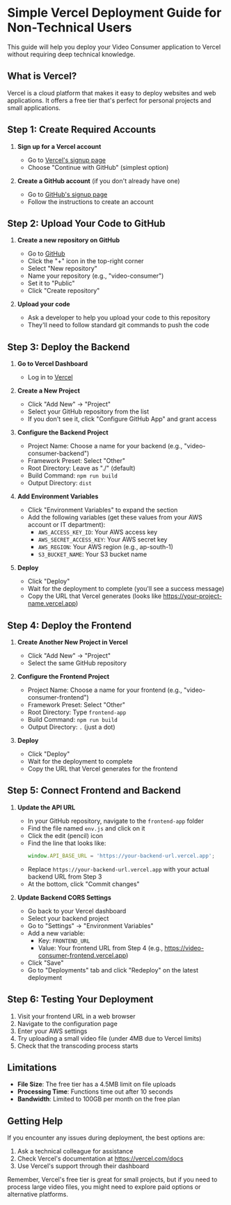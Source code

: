 # Simple Vercel Deployment Guide for Non-Technical Users

This guide will help you deploy your Video Consumer application to Vercel without requiring deep technical knowledge.

## What is Vercel?

Vercel is a cloud platform that makes it easy to deploy websites and web applications. It offers a free tier that's perfect for personal projects and small applications.

## Step 1: Create Required Accounts

1. **Sign up for a Vercel account**
   - Go to [Vercel's signup page](https://vercel.com/signup)
   - Choose "Continue with GitHub" (simplest option)

2. **Create a GitHub account** (if you don't already have one)
   - Go to [GitHub's signup page](https://github.com/join)
   - Follow the instructions to create an account

## Step 2: Upload Your Code to GitHub

1. **Create a new repository on GitHub**
   - Go to [GitHub](https://github.com)
   - Click the "+" icon in the top-right corner
   - Select "New repository"
   - Name your repository (e.g., "video-consumer")
   - Set it to "Public"
   - Click "Create repository"

2. **Upload your code**
   - Ask a developer to help you upload your code to this repository
   - They'll need to follow standard git commands to push the code

## Step 3: Deploy the Backend

1. **Go to Vercel Dashboard**
   - Log in to [Vercel](https://vercel.com/dashboard)

2. **Create a New Project**
   - Click "Add New" → "Project"
   - Select your GitHub repository from the list
   - If you don't see it, click "Configure GitHub App" and grant access

3. **Configure the Backend Project**
   - Project Name: Choose a name for your backend (e.g., "video-consumer-backend")
   - Framework Preset: Select "Other"
   - Root Directory: Leave as "./" (default)
   - Build Command: `npm run build`
   - Output Directory: `dist`

4. **Add Environment Variables**
   - Click "Environment Variables" to expand the section
   - Add the following variables (get these values from your AWS account or IT department):
     - `AWS_ACCESS_KEY_ID`: Your AWS access key
     - `AWS_SECRET_ACCESS_KEY`: Your AWS secret key
     - `AWS_REGION`: Your AWS region (e.g., ap-south-1)
     - `S3_BUCKET_NAME`: Your S3 bucket name

5. **Deploy**
   - Click "Deploy"
   - Wait for the deployment to complete (you'll see a success message)
   - Copy the URL that Vercel generates (looks like https://your-project-name.vercel.app)

## Step 4: Deploy the Frontend

1. **Create Another New Project in Vercel**
   - Click "Add New" → "Project"
   - Select the same GitHub repository

2. **Configure the Frontend Project**
   - Project Name: Choose a name for your frontend (e.g., "video-consumer-frontend")
   - Framework Preset: Select "Other"
   - Root Directory: Type `frontend-app`
   - Build Command: `npm run build`
   - Output Directory: `.` (just a dot)

3. **Deploy**
   - Click "Deploy"
   - Wait for the deployment to complete
   - Copy the URL that Vercel generates for the frontend

## Step 5: Connect Frontend and Backend

1. **Update the API URL**
   - In your GitHub repository, navigate to the `frontend-app` folder
   - Find the file named `env.js` and click on it
   - Click the edit (pencil) icon
   - Find the line that looks like:
     ```javascript
     window.API_BASE_URL = 'https://your-backend-url.vercel.app';
     ```
   - Replace `https://your-backend-url.vercel.app` with your actual backend URL from Step 3
   - At the bottom, click "Commit changes"

2. **Update Backend CORS Settings**
   - Go back to your Vercel dashboard
   - Select your backend project
   - Go to "Settings" → "Environment Variables"
   - Add a new variable:
     - Key: `FRONTEND_URL`
     - Value: Your frontend URL from Step 4 (e.g., https://video-consumer-frontend.vercel.app)
   - Click "Save"
   - Go to "Deployments" tab and click "Redeploy" on the latest deployment

## Step 6: Testing Your Deployment

1. Visit your frontend URL in a web browser
2. Navigate to the configuration page
3. Enter your AWS settings 
4. Try uploading a small video file (under 4MB due to Vercel limits)
5. Check that the transcoding process starts

## Limitations

- **File Size**: The free tier has a 4.5MB limit on file uploads
- **Processing Time**: Functions time out after 10 seconds
- **Bandwidth**: Limited to 100GB per month on the free plan

## Getting Help

If you encounter any issues during deployment, the best options are:

1. Ask a technical colleague for assistance
2. Check Vercel's documentation at https://vercel.com/docs
3. Use Vercel's support through their dashboard

Remember, Vercel's free tier is great for small projects, but if you need to process large video files, you might need to explore paid options or alternative platforms. 